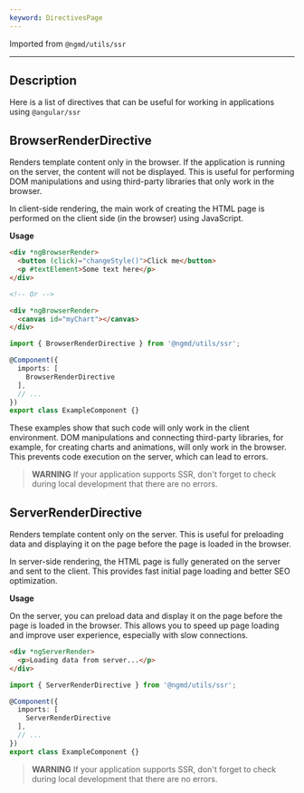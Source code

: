 ```yaml
---
keyword: DirectivesPage
---
```


Imported from `@ngmd/utils/ssr`

---

## Description

Here is a list of directives that can be useful for working in applications using `@angular/ssr`


## BrowserRenderDirective

Renders template content only in the browser. If the application is running on the server, the content will not be displayed. This is useful for performing DOM manipulations and using third-party libraries that only work in the browser.

In client-side rendering, the main work of creating the HTML page is performed on the client side (in the browser) using JavaScript.

**Usage**

```html name="example.component.html" group="browser-render-group"
<div *ngBrowserRender>
  <button (click)="changeStyle()">Click me</button>
  <p #textElement>Some text here</p>
</div>

<!-- Or -->

<div *ngBrowserRender>
  <canvas id="myChart"></canvas>
</div>
```
```ts name="example.component.ts" group="browser-render-group" {1,5}
import { BrowserRenderDirective } from '@ngmd/utils/ssr';

@Component({
  imports: [
    BrowserRenderDirective
  ],
  // ...
})
export class ExampleComponent {}
```

These examples show that such code will only work in the client environment. DOM manipulations and connecting third-party libraries, for example, for creating charts and animations, will only work in the browser. This prevents code execution on the server, which can lead to errors.

> **WARNING**
> If your application supports SSR, don't forget to check during local development that there are no errors.

## ServerRenderDirective

Renders template content only on the server. This is useful for preloading data and displaying it on the page before the page is loaded in the browser.

In server-side rendering, the HTML page is fully generated on the server and sent to the client. This provides fast initial page loading and better SEO optimization.

**Usage**

On the server, you can preload data and display it on the page before the page is loaded in the browser. This allows you to speed up page loading and improve user experience, especially with slow connections.

```html name="example.component.html" group="server-render-group"
<div *ngServerRender>
  <p>Loading data from server...</p>
</div>
```
```ts name="example.component.ts" group="server-render-group" {1,5}
import { ServerRenderDirective } from '@ngmd/utils/ssr';

@Component({
  imports: [
    ServerRenderDirective
  ],
  // ...
})
export class ExampleComponent {}
```

> **WARNING**
> If your application supports SSR, don't forget to check during local development that there are no errors.